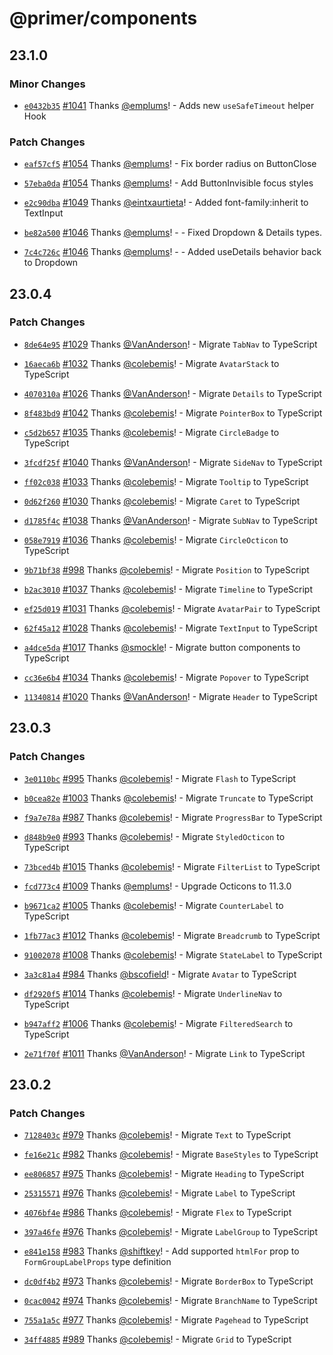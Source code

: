 # @primer/components

## 23.1.0

### Minor Changes

- [`e0432b35`](https://github.com/primer/components/commit/e0432b35f152031be8e4a0830df5d228d7b14832) [#1041](https://github.com/primer/components/pull/1041) Thanks [@emplums](https://github.com/emplums)! - Adds new `useSafeTimeout` helper Hook

### Patch Changes

- [`eaf57cf5`](https://github.com/primer/components/commit/eaf57cf514da106f9bd1b4de01f5fc037a84fa23) [#1054](https://github.com/primer/components/pull/1054) Thanks [@emplums](https://github.com/emplums)! - Fix border radius on ButtonClose

* [`57eba0da`](https://github.com/primer/components/commit/57eba0da8fea003d00fce781d05ac581616de391) [#1054](https://github.com/primer/components/pull/1054) Thanks [@emplums](https://github.com/emplums)! - Add ButtonInvisible focus styles

- [`e2c90dba`](https://github.com/primer/components/commit/e2c90dba38976c280f44544cd7bf5cbbc8816ee3) [#1049](https://github.com/primer/components/pull/1049) Thanks [@eintxaurtieta](https://github.com/eintxaurtieta)! - Added font-family:inherit to TextInput

* [`be82a500`](https://github.com/primer/components/commit/be82a50033e8392c2dd80f56df9f398397f45379) [#1046](https://github.com/primer/components/pull/1046) Thanks [@emplums](https://github.com/emplums)! - - Fixed Dropdown & Details types.

- [`7c4c726c`](https://github.com/primer/components/commit/7c4c726c822fafc524e9b6928a7f9d413e1a7bc8) [#1046](https://github.com/primer/components/pull/1046) Thanks [@emplums](https://github.com/emplums)! - - Added useDetails behavior back to Dropdown

## 23.0.4

### Patch Changes

- [`8de64e95`](https://github.com/primer/components/commit/8de64e9588dd4c545f7eca3a13d74d5f860e2b0e) [#1029](https://github.com/primer/components/pull/1029) Thanks [@VanAnderson](https://github.com/VanAnderson)! - Migrate `TabNav` to TypeScript

* [`16aeca6b`](https://github.com/primer/components/commit/16aeca6bb37f1724037cd83db580eee69c473332) [#1032](https://github.com/primer/components/pull/1032) Thanks [@colebemis](https://github.com/colebemis)! - Migrate `AvatarStack` to TypeScript

- [`4070310a`](https://github.com/primer/components/commit/4070310a334d8d37c5a1277f11298ef675ed1465) [#1026](https://github.com/primer/components/pull/1026) Thanks [@VanAnderson](https://github.com/VanAnderson)! - Migrate `Details` to TypeScript

* [`8f483bd9`](https://github.com/primer/components/commit/8f483bd94bb9a09ca88e3f2a116c4396404627c3) [#1042](https://github.com/primer/components/pull/1042) Thanks [@colebemis](https://github.com/colebemis)! - Migrate `PointerBox` to TypeScript

- [`c5d2b657`](https://github.com/primer/components/commit/c5d2b65725c7e584412430fd3156875b8e1714d8) [#1035](https://github.com/primer/components/pull/1035) Thanks [@colebemis](https://github.com/colebemis)! - Migrate `CircleBadge` to TypeScript

* [`3fcdf25f`](https://github.com/primer/components/commit/3fcdf25fc7c2def336dec4f5b34f518b2dbff903) [#1040](https://github.com/primer/components/pull/1040) Thanks [@VanAnderson](https://github.com/VanAnderson)! - Migrate `SideNav` to TypeScript

- [`ff02c038`](https://github.com/primer/components/commit/ff02c038cdeef9cbeb8d050b3c5a951ccdbb9574) [#1033](https://github.com/primer/components/pull/1033) Thanks [@colebemis](https://github.com/colebemis)! - Migrate `Tooltip` to TypeScript

* [`0d62f260`](https://github.com/primer/components/commit/0d62f260672453a7509173b5b6d02778cf73a3e8) [#1030](https://github.com/primer/components/pull/1030) Thanks [@colebemis](https://github.com/colebemis)! - Migrate `Caret` to TypeScript

- [`d1785f4c`](https://github.com/primer/components/commit/d1785f4cd312eff66f4a0b897aaf22aff11441bc) [#1038](https://github.com/primer/components/pull/1038) Thanks [@VanAnderson](https://github.com/VanAnderson)! - Migrate `SubNav` to TypeScript

* [`058e7919`](https://github.com/primer/components/commit/058e791936399b1e08c31bfa18c772015da587c7) [#1036](https://github.com/primer/components/pull/1036) Thanks [@colebemis](https://github.com/colebemis)! - Migrate `CircleOcticon` to TypeScript

- [`9b71bf38`](https://github.com/primer/components/commit/9b71bf387aad9f3cd3802594fd3cccc473b46661) [#998](https://github.com/primer/components/pull/998) Thanks [@colebemis](https://github.com/colebemis)! - Migrate `Position` to TypeScript

* [`b2ac3010`](https://github.com/primer/components/commit/b2ac301092e37a319ddc10440f929425da066f69) [#1037](https://github.com/primer/components/pull/1037) Thanks [@colebemis](https://github.com/colebemis)! - Migrate `Timeline` to TypeScript

- [`ef25d019`](https://github.com/primer/components/commit/ef25d01961d20fd590dd3abcef10c87fd26135be) [#1031](https://github.com/primer/components/pull/1031) Thanks [@colebemis](https://github.com/colebemis)! - Migrate `AvatarPair` to TypeScript

* [`62f45a12`](https://github.com/primer/components/commit/62f45a12fbd87d18adbc611a6410734f9fd16ab9) [#1028](https://github.com/primer/components/pull/1028) Thanks [@colebemis](https://github.com/colebemis)! - Migrate `TextInput` to TypeScript

- [`a4dce5da`](https://github.com/primer/components/commit/a4dce5daecdf65ce2ea8e55f962e5843b2b10e26) [#1017](https://github.com/primer/components/pull/1017) Thanks [@smockle](https://github.com/smockle)! - Migrate button components to TypeScript

* [`cc36e6b4`](https://github.com/primer/components/commit/cc36e6b410600994d46af864cec7b83314a6987c) [#1034](https://github.com/primer/components/pull/1034) Thanks [@colebemis](https://github.com/colebemis)! - Migrate `Popover` to TypeScript

- [`11340814`](https://github.com/primer/components/commit/113408140bef3d47a023925aa975273e264959ac) [#1020](https://github.com/primer/components/pull/1020) Thanks [@VanAnderson](https://github.com/VanAnderson)! - Migrate `Header` to TypeScript

## 23.0.3

### Patch Changes

- [`3e0110bc`](https://github.com/primer/components/commit/3e0110bc942ba080c8c7bbaf1778b88b3cc25570) [#995](https://github.com/primer/components/pull/995) Thanks [@colebemis](https://github.com/colebemis)! - Migrate `Flash` to TypeScript

* [`b0cea82e`](https://github.com/primer/components/commit/b0cea82e27e72f2bd351c14721e0d70343c98ebd) [#1003](https://github.com/primer/components/pull/1003) Thanks [@colebemis](https://github.com/colebemis)! - Migrate `Truncate` to TypeScript

- [`f9a7e78a`](https://github.com/primer/components/commit/f9a7e78a0e512be90cc349483ed6fab2010e1765) [#987](https://github.com/primer/components/pull/987) Thanks [@colebemis](https://github.com/colebemis)! - Migrate `ProgressBar` to TypeScript

* [`d848b9e0`](https://github.com/primer/components/commit/d848b9e054a0f96648ddd02b13ac9c19f56ecb42) [#993](https://github.com/primer/components/pull/993) Thanks [@colebemis](https://github.com/colebemis)! - Migrate `StyledOcticon` to TypeScript

- [`73bced4b`](https://github.com/primer/components/commit/73bced4bdf70b71137e1d4c349db232842efcdee) [#1015](https://github.com/primer/components/pull/1015) Thanks [@colebemis](https://github.com/colebemis)! - Migrate `FilterList` to TypeScript

* [`fcd773c4`](https://github.com/primer/components/commit/fcd773c4212062b2957dd3befba90ac034dd3fe5) [#1009](https://github.com/primer/components/pull/1009) Thanks [@emplums](https://github.com/emplums)! - Upgrade Octicons to 11.3.0

- [`b9671ca2`](https://github.com/primer/components/commit/b9671ca28bbcf9521882f9ca2fed986c426a8833) [#1005](https://github.com/primer/components/pull/1005) Thanks [@colebemis](https://github.com/colebemis)! - Migrate `CounterLabel` to TypeScript

* [`1fb77ac3`](https://github.com/primer/components/commit/1fb77ac3b0ed60dee0481bd14f069f913d37cfdd) [#1012](https://github.com/primer/components/pull/1012) Thanks [@colebemis](https://github.com/colebemis)! - Migrate `Breadcrumb` to TypeScript

- [`91002078`](https://github.com/primer/components/commit/91002078bc173134e7c94541fe5388fca0baefa5) [#1008](https://github.com/primer/components/pull/1008) Thanks [@colebemis](https://github.com/colebemis)! - Migrate `StateLabel` to TypeScript

* [`3a3c81a4`](https://github.com/primer/components/commit/3a3c81a4e71a88249d08a02d26575c7d00e35fa3) [#984](https://github.com/primer/components/pull/984) Thanks [@bscofield](https://github.com/bscofield)! - Migrate `Avatar` to TypeScript

- [`df2920f5`](https://github.com/primer/components/commit/df2920f5e80e6f73d423f1e1dd468994a5894618) [#1014](https://github.com/primer/components/pull/1014) Thanks [@colebemis](https://github.com/colebemis)! - Migrate `UnderlineNav` to TypeScript

* [`b947aff2`](https://github.com/primer/components/commit/b947aff26f26d46ebe8f7bb4b930863ba1b05eaa) [#1006](https://github.com/primer/components/pull/1006) Thanks [@colebemis](https://github.com/colebemis)! - Migrate `FilteredSearch` to TypeScript

- [`2e71f70f`](https://github.com/primer/components/commit/2e71f70f2113de273b9c41a667f2fc9b539a01de) [#1011](https://github.com/primer/components/pull/1011) Thanks [@VanAnderson](https://github.com/VanAnderson)! - Migrate `Link` to TypeScript

## 23.0.2

### Patch Changes

- [`7128403c`](https://github.com/primer/components/commit/7128403c488a2cfefda3743d7f92be8142071bc8) [#979](https://github.com/primer/components/pull/979) Thanks [@colebemis](https://github.com/colebemis)! - Migrate `Text` to TypeScript

* [`fe16e21c`](https://github.com/primer/components/commit/fe16e21cb3a67d424cdbb663ea2d13e2397eb42c) [#982](https://github.com/primer/components/pull/982) Thanks [@colebemis](https://github.com/colebemis)! - Migrate `BaseStyles` to TypeScript

- [`ee806857`](https://github.com/primer/components/commit/ee8068579106d34309faa1a0c44e1ed25edafb59) [#975](https://github.com/primer/components/pull/975) Thanks [@colebemis](https://github.com/colebemis)! - Migrate `Heading` to TypeScript

* [`25315571`](https://github.com/primer/components/commit/2531557171cd2e39b980a456d42e15880e16256f) [#976](https://github.com/primer/components/pull/976) Thanks [@colebemis](https://github.com/colebemis)! - Migrate `Label` to TypeScript

- [`4076bf4e`](https://github.com/primer/components/commit/4076bf4e173d997c46ba1130c5f0f86f04952790) [#986](https://github.com/primer/components/pull/986) Thanks [@colebemis](https://github.com/colebemis)! - Migrate `Flex` to TypeScript

* [`397a46fe`](https://github.com/primer/components/commit/397a46fe1edee9c2bb71e6ceedafff8dc4e76cb2) [#976](https://github.com/primer/components/pull/976) Thanks [@colebemis](https://github.com/colebemis)! - Migrate `LabelGroup` to TypeScript

- [`e841e158`](https://github.com/primer/components/commit/e841e158dcc557169fce19c78d5d90af5fef6af6) [#983](https://github.com/primer/components/pull/983) Thanks [@shiftkey](https://github.com/shiftkey)! - Add supported `htmlFor` prop to `FormGroupLabelProps` type definition

* [`dc0df4b2`](https://github.com/primer/components/commit/dc0df4b209d952b121f04fc86d0f2984a6e661cf) [#973](https://github.com/primer/components/pull/973) Thanks [@colebemis](https://github.com/colebemis)! - Migrate `BorderBox` to TypeScript

- [`0cac0042`](https://github.com/primer/components/commit/0cac00426d4d29c51d9f110f091aac06c49ec054) [#974](https://github.com/primer/components/pull/974) Thanks [@colebemis](https://github.com/colebemis)! - Migrate `BranchName` to TypeScript

* [`755a1a5c`](https://github.com/primer/components/commit/755a1a5c19f6d6298f9c6785b50fed71aaea59ad) [#977](https://github.com/primer/components/pull/977) Thanks [@colebemis](https://github.com/colebemis)! - Migrate `Pagehead` to TypeScript

- [`34ff4885`](https://github.com/primer/components/commit/34ff4885311686699fbb6d2e3fab0337bad3d016) [#989](https://github.com/primer/components/pull/989) Thanks [@colebemis](https://github.com/colebemis)! - Migrate `Grid` to TypeScript
